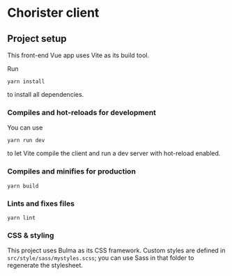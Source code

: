 # Chorister client

## Project setup
This front-end Vue app uses Vite as its build tool.

Run
```
yarn install
```
to install all dependencies.

### Compiles and hot-reloads for development
You can use 
```
yarn run dev
```
to let Vite compile the client and run a dev server with hot-reload enabled.

### Compiles and minifies for production
```
yarn build
```

### Lints and fixes files
```
yarn lint
```

### CSS & styling
This project uses Bulma as its CSS framework. Custom styles are defined in `src/style/sass/mystyles.scss`; you can use Sass in that folder to regenerate the stylesheet.
